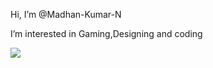   Hi, I’m @Madhan-Kumar-N
 
  I’m interested in Gaming,Designing and coding 
  
  <a href="https://visitcount.itsvg.in">
  <img src="https://visitcount.itsvg.in/api?id=Madhan-Kumar-N&label=Profile%20Views&color=12&pretty=true" />
</a>

